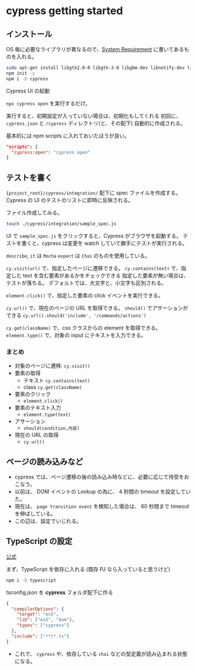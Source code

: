 # cypress getting started

## インストール

OS 毎に必要なライブラリが異なるので、[System Requirement](https://docs.cypress.io/guides/getting-started/installing-cypress#System-requirements) に書いてあるものを入れる。

```bash
sudo apt-get install libgtk2.0-0 libgtk-3-0 libgbm-dev libnotify-dev libgconf-2-4 libnss3 libxss1 libasound2 libxtst6 xauth xvfb
npm init -y
npm i -D cypress
```

Cypress UI の起動

`npx cypress open` を実行するだけ。

実行すると、初期設定が入っていない場合は、初期化もしてくれる
初回に、`cypress.json` と `/cypress` ディレクトリ(と、その配下) 自動的に作成される。

基本的には npm scripts に入れておいたほうが良い。

```package.json
"scripts": {
  "cypress:open": "cypress open"
}
```

## テストを書く

`{project_root}/cypress/integration/` 配下に spec ファイルを作成する。
Cypress の UI のテストのリストに即時に反映される。

ファイル作成してみる。

```bash
touch ./cypress/integration/sample_spec.js
```

UI で `sample_spec.js` をクリックすると、Cypress がブラウザを起動する。
テストを書くと、cypress は変更を watch していて勝手にテストが実行される。

`describe`, `it` は `Mocha`
`expect` は `Chai` のものを使用している。

`cy.visit(url)` で、指定したページに遷移できる。
`cy.contains(text)` で、指定した text を含む要素があるかをチェックできる
指定した要素が無い場合は、テストが落ちる。
デフォルトでは、大文字と、小文字も区別される。

`element.click()` で、指定した要素の click イベントを実行できる。

`cy.url()` で、現在のページの URL を取得できる。
`should()` でアサーションができる `cy.url().should('include', '/commands/actions')`

`cy.get(className)` で、css クラスからの element を取得できる。
`element.type()` で、対象の input にテキストを入力できる。

### まとめ

- 対象のページに遷移: `cy.visit()`
- 要素の取得
  - テキスト `cy.contains(text)`
  - class `cy.get(className)`
- 要素のクリック
  - `element.click()`
- 要素のテキスト入力
  - `element.type(text)`
- アサーション
  - `should(condition,内容)`
- 現在の URL の取得
  - `cy.url()`

## ページの読み込みなど

- cypress では、ページ遷移の後の読み込み時などに、必要に応じて待受をおこなう。
- 以前は、 DOM イベントの Lookup の為に、 4 秒間の timeout を設定していた。
- 現在は、 `page transition event` を検知した場合は、 60 秒間まで timeout を伸ばしている。
- この辺は、設定でいじれる。

## TypeScript の設定

[公式](https://docs.cypress.io/guides/tooling/typescript-support#Install-TypeScript)


まず、TypeScript を依存に入れる (既存 PJ なら入っていると思うけど)

```bash
npm i -D typescript
```

tsconfig.json を **cypress** フォルダ配下に作る

```tsconfig.json
{
  "compilerOptions": {
    "target": "es5",
    "lib": ["es5", "dom"],
    "types": ["cypress"]
  },
  "include": ["**/*.ts"]
}
```

- これで、 `cypress` や、依存している `chai` などの型定義が読み込まれる状態になる。
